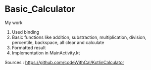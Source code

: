 # Basic_Calculator
My work
1. Used binding
2. Basic functions like addition, substraction, multiplication, division, percentile, backspace, all clear and calculate
4. Formatted result
5. Implementation in MainActivity.kt

Sources :
https://github.com/codeWithCal/KotlinCalculator
